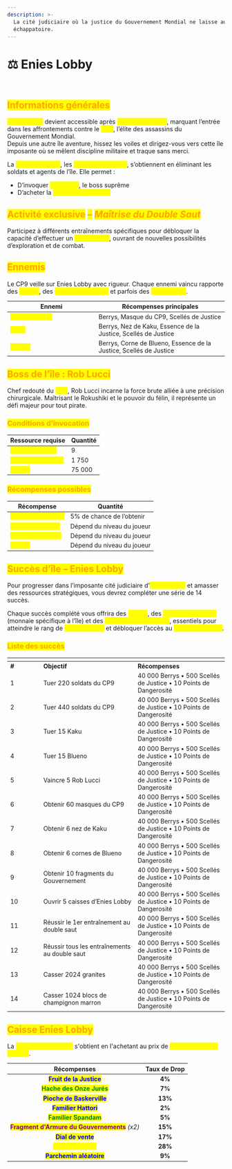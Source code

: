 ```yaml
---
description: >-
  La cité judiciaire où la justice du Gouvernement Mondial ne laisse aucune
  échappatoire.
---
```


# ⚖️ Enies Lobby

<figure><img src="../../.gitbook/assets/Capture d’écran 2025-08-27 à 15.56.49.png" alt=""><figcaption></figcaption></figure>

## <mark style="color:orange;">Informations générales</mark>

<mark style="color:yellow;">**Enies Lobby**</mark> devient accessible après <mark style="color:yellow;">**Reverse Moutain**</mark>, marquant l’entrée dans les affrontements contre le <mark style="color:yellow;">**CP9**</mark>, l’élite des assassins du Gouvernement Mondial.\
Depuis une autre île aventure, hissez les voiles et dirigez-vous vers cette île imposante où se mêlent discipline militaire et traque sans merci.

La <mark style="color:yellow;">**monnaie locale**</mark>, les <mark style="color:yellow;">**Scellés de Justice**</mark>, s’obtiennent en éliminant les soldats et agents de l’île. Elle permet :

* D’invoquer <mark style="color:yellow;">**Rob Lucci**</mark>, le boss suprême
* D’acheter la <mark style="color:yellow;">**Caisse Enies Lobby**</mark>

## <mark style="color:orange;">A</mark><mark style="color:orange;">**ctivité exclusive**</mark> <mark style="color:orange;"></mark><mark style="color:orange;">–</mark> <mark style="color:orange;"></mark>_<mark style="color:orange;">Maîtrise du Double Saut</mark>_

Participez à différents entraînements spécifiques pour débloquer la capacité d’effectuer un <mark style="color:yellow;">**double saut**</mark>, ouvrant de nouvelles possibilités d’exploration et de combat.

## <mark style="color:orange;">Ennemis</mark>

Le CP9 veille sur Enies Lobby avec rigueur. Chaque ennemi vaincu rapporte des <mark style="color:yellow;">**Berrys**</mark>, des <mark style="color:yellow;">**Sceaux de Justice**</mark> et parfois des <mark style="color:yellow;">**objets rares**</mark>.

<table><thead><tr><th width="190.80859375">Ennemi</th><th>Récompenses principales</th></tr></thead><tbody><tr><td><mark style="color:yellow;"><strong>Soldat du CP9</strong></mark></td><td>Berrys, Masque du CP9, Scellés de Justice</td></tr><tr><td><mark style="color:yellow;"><strong>Kaku</strong></mark></td><td>Berrys, Nez de Kaku, Essence de la Justice, Scellés de Justice</td></tr><tr><td><mark style="color:yellow;"><strong>Blueno</strong></mark></td><td>Berrys, Corne de Blueno, Essence de la Justice, Scellés de Justice</td></tr></tbody></table>

## <mark style="color:orange;">Boss de l’île : Rob Lucci</mark>

Chef redouté du <mark style="color:yellow;">**CP9**</mark>, Rob Lucci incarne la force brute alliée à une précision chirurgicale. Maîtrisant le Rokushiki et le pouvoir du félin, il représente un défi majeur pour tout pirate.

### <mark style="color:orange;">C</mark><mark style="color:orange;">**onditions d’invocation**</mark>

| Ressource requise                                         | Quantité |
| --------------------------------------------------------- | -------- |
| <mark style="color:yellow;">**Masque du CP9**</mark>      | 9        |
| <mark style="color:yellow;">**Scellés de Justice**</mark> | 1 750    |
| <mark style="color:yellow;">**Berrys**</mark>             | 75 000   |

### <mark style="color:orange;">R</mark><mark style="color:orange;">**écompenses possibles**</mark>

| Récompense                                                | Quantité                   |
| --------------------------------------------------------- | -------------------------- |
| <mark style="color:yellow;">**Familier Rob Lucci**</mark> | 5% de chance de l’obtenir  |
| <mark style="color:yellow;">**Essence du Félin**</mark>   | Dépend du niveau du joueur |
| <mark style="color:yellow;">**Bonbon au Raisin**</mark>   | Dépend du niveau du joueur |
| <mark style="color:yellow;">**Berrys**</mark>             | Dépend du niveau du joueur |

## <mark style="color:orange;">Succès d’île – Enies Lobby</mark>

Pour progresser dans l’imposante cité judiciaire d’<mark style="color:yellow;">**Enies Lobby**</mark> et amasser des ressources stratégiques, vous devrez compléter une série de 14 succès.

Chaque succès complété vous offrira des <mark style="color:yellow;">**Berrys**</mark>, des <mark style="color:yellow;">**Scellés de Justice**</mark> (monnaie spécifique à l’île) et des <mark style="color:yellow;">**Points de Dangerosité**</mark>, essentiels pour atteindre le rang de <mark style="color:yellow;">**Commandant**</mark> et débloquer l’accès au <mark style="color:yellow;">**Nouveau Monde**</mark>.

### <mark style="color:orange;">Liste des succès</mark>

<table data-header-hidden><thead><tr><th width="62.8359375"></th><th width="204.296875"></th><th></th></tr></thead><tbody><tr><td><strong>#</strong></td><td><strong>Objectif</strong></td><td><strong>Récompenses</strong></td></tr><tr><td>1</td><td>Tuer 220 soldats du CP9</td><td>40 000 Berrys • 500 Scellés de Justice • 10 Points de Dangerosité</td></tr><tr><td>2</td><td>Tuer 440 soldats du CP9</td><td>40 000 Berrys • 500 Scellés de Justice • 10 Points de Dangerosité</td></tr><tr><td>3</td><td>Tuer 15 Kaku</td><td>40 000 Berrys • 500 Scellés de Justice • 10 Points de Dangerosité</td></tr><tr><td>4</td><td>Tuer 15 Blueno</td><td>40 000 Berrys • 500 Scellés de Justice • 10 Points de Dangerosité</td></tr><tr><td>5</td><td>Vaincre 5 Rob Lucci</td><td>40 000 Berrys • 500 Scellés de Justice • 10 Points de Dangerosité</td></tr><tr><td>6</td><td>Obtenir 60 masques du CP9</td><td>40 000 Berrys • 500 Scellés de Justice • 10 Points de Dangerosité</td></tr><tr><td>7</td><td>Obtenir 6 nez de Kaku</td><td>40 000 Berrys • 500 Scellés de Justice • 10 Points de Dangerosité</td></tr><tr><td>8</td><td>Obtenir 6 cornes de Blueno</td><td>40 000 Berrys • 500 Scellés de Justice • 10 Points de Dangerosité</td></tr><tr><td>9</td><td>Obtenir 10 fragments du Gouvernement</td><td>40 000 Berrys • 500 Scellés de Justice • 10 Points de Dangerosité</td></tr><tr><td>10</td><td>Ouvrir 5 caisses d’Enies Lobby</td><td>40 000 Berrys • 500 Scellés de Justice • 10 Points de Dangerosité</td></tr><tr><td>11</td><td>Réussir le 1er entraînement au double saut</td><td>40 000 Berrys • 500 Scellés de Justice • 10 Points de Dangerosité</td></tr><tr><td>12</td><td>Réussir tous les entraînements au double saut</td><td>40 000 Berrys • 500 Scellés de Justice • 10 Points de Dangerosité</td></tr><tr><td>13</td><td>Casser 2024 granites</td><td>40 000 Berrys • 500 Scellés de Justice • 10 Points de Dangerosité</td></tr><tr><td>14</td><td>Casser 1024 blocs de champignon marron</td><td>40 000 Berrys • 500 Scellés de Justice • 10 Points de Dangerosité</td></tr></tbody></table>

## <mark style="color:orange;">Caisse Enies Lobby</mark>

La <mark style="color:yellow;">**Caisse Enies Lobby**</mark> s'obtient en l'achetant au prix de <mark style="color:yellow;">**1.250 Scellés de Justice**</mark>.

|                                   Récompenses                                    | Taux de Drop |
| :------------------------------------------------------------------------------: | :----------: |
|             <mark style="color:blue;">**Fruit de la Justice**</mark>             |    **4%**    |
|            <mark style="color:green;">**Hache des Onze Jurés**</mark>            |    **7%**    |
|            <mark style="color:blue;">**Pioche de Baskerville**</mark>            |    **13%**   |
|               <mark style="color:blue;">**Familier Hattori**</mark>              |    **2%**    |
|              <mark style="color:green;">**Familier Spandam**</mark>              |    **5%**    |
| <mark style="color:purple;">**Fragment d'Armure du Gouvernements**</mark> _(x2)_ |    **15%**   |
|                <mark style="color:blue;">**Dial de vente**</mark>                |    **17%**   |
|               <mark style="color:yellow;">**Berry d'Argent**</mark>              |    **28%**   |
|             <mark style="color:blue;">**Parchemin aléatoire**</mark>             |    **9%**    |
